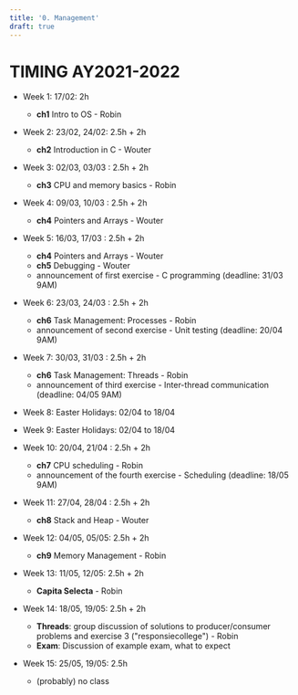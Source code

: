 ```yaml
---
title: '0. Management'
draft: true
---
```


# TIMING AY2021-2022
* Week 1: 17/02: 2h
  * **ch1** Intro to OS - Robin

* Week 2: 23/02, 24/02: 2.5h + 2h
  * **ch2** Introduction in C - Wouter

* Week 3: 02/03, 03/03 : 2.5h + 2h
  * **ch3** CPU and memory basics - Robin

* Week 4: 09/03, 10/03 : 2.5h + 2h
  * **ch4** Pointers and Arrays - Wouter

* Week 5: 16/03, 17/03 : 2.5h + 2h
  * **ch4** Pointers and Arrays - Wouter
  * **ch5** Debugging - Wouter
  * announcement of first exercise - C programming (deadline: 31/03 9AM)

* Week 6: 23/03, 24/03 : 2.5h + 2h
  * **ch6** Task Management: Processes - Robin
  * announcement of second exercise - Unit testing (deadline: 20/04 9AM)

* Week 7: 30/03, 31/03 : 2.5h + 2h
  * **ch6** Task Management: Threads - Robin
  * announcement of third exercise - Inter-thread communication (deadline: 04/05 9AM)

* Week 8: Easter Holidays: 02/04 to 18/04 
* Week 9: Easter Holidays: 02/04 to 18/04 

* Week 10: 20/04, 21/04 : 2.5h + 2h
  * **ch7** CPU scheduling - Robin
  * announcement of the fourth exercise - Scheduling (deadline: 18/05 9AM)

* Week 11: 27/04, 28/04 : 2.5h + 2h
  * **ch8** Stack and Heap - Wouter

* Week 12: 04/05, 05/05: 2.5h + 2h
  * **ch9** Memory Management - Robin

* Week 13: 11/05, 12/05: 2.5h + 2h
  * **Capita Selecta** - Robin

* Week 14: 18/05, 19/05: 2.5h + 2h
  * **Threads**: group discussion of solutions to producer/consumer problems and exercise 3 ("responsiecollege") - Robin
  * **Exam**: Discussion of example exam, what to expect

* Week 15: 25/05, 19/05: 2.5h
  * (probably) no class
